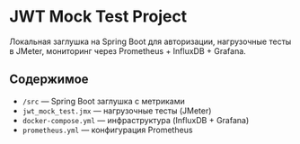 # JWT Mock Test Project

Локальная заглушка на Spring Boot для авторизации, нагрузочные тесты в JMeter, мониторинг через Prometheus + InfluxDB + Grafana.

## Содержимое
- `/src` — Spring Boot заглушка с метриками
- `jwt_mock_test.jmx` — нагрузочные тесты (JMeter)
- `docker-compose.yml` — инфраструктура (InfluxDB + Grafana)
- `prometheus.yml` — конфигурация Prometheus
